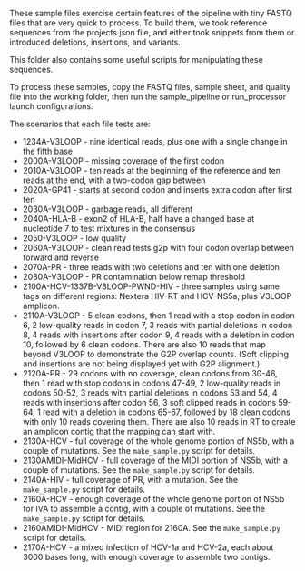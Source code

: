 These sample files exercise certain features of the pipeline with tiny FASTQ
files that are very quick to process. To build them, we took reference
sequences from the projects.json file, and either took snippets from them
or introduced deletions, insertions, and variants.

This folder also contains some useful scripts for manipulating these sequences.

To process these samples, copy the FASTQ files, sample sheet, and quality file
into the working folder, then run the sample_pipeline or run_processor launch
configurations.

The scenarios that each file tests are:

* 1234A-V3LOOP - nine identical reads, plus one with a single change in the
  fifth base
* 2000A-V3LOOP - missing coverage of the first codon
* 2010A-V3LOOP - ten reads at the beginning of the reference and ten reads at
  the end, with a two-codon gap between
* 2020A-GP41 - starts at second codon and inserts extra codon after first ten
* 2030A-V3LOOP - garbage reads, all different
* 2040A-HLA-B - exon2 of HLA-B, half have a changed base at nucleotide 7 to test
  mixtures in the consensus
* 2050-V3LOOP - low quality
* 2060A-V3LOOP - clean read tests g2p with four codon overlap between forward
  and reverse
* 2070A-PR - three reads with two deletions and ten with one deletion
* 2080A-V3LOOP - PR contamination below remap threshold
* 2100A-HCV-1337B-V3LOOP-PWND-HIV - three samples using same tags on different
  regions: Nextera HIV-RT and HCV-NS5a, plus V3LOOP amplicon.
* 2110A-V3LOOP - 5 clean codons, then 1 read with a stop codon in codon 6, 2
  low-quality reads in codon 7, 3 reads with partial deletions in codon 8, 4
  reads with insertions after codon 9,
  4 reads with a deletion in codon 10, followed by 6 clean codons.
  There are also 10 reads that map beyond V3LOOP to
  demonstrate the G2P overlap counts. (Soft clipping and insertions are not
  being displayed yet with G2P alignment.)
* 2120A-PR - 29 codons with no coverage, clean codons from 30-46, then 1 read
  with stop codons in codons 47-49, 2 low-quality reads in codons 50-52, 3
  reads with partial deletions in codons 53 and 54, 4 reads with insertions
  after codon 56, 3 soft clipped reads in codons 59-64, 1 read with a deletion
  in codons 65-67, followed by 18 clean codons with only 10 reads covering them.
  There are also 10 reads in RT to create an amplicon contig that the mapping
  can start with.
* 2130A-HCV - full coverage of the whole genome portion of NS5b, with a couple
  of mutations. See the `make_sample.py` script for details.
* 2130AMIDI-MidHCV - full coverage of the MIDI portion of NS5b, with a couple
  of mutations. See the `make_sample.py` script for details.
* 2140A-HIV - full coverage of PR, with a mutation. See the `make_sample.py`
  script for details.
* 2160A-HCV - enough coverage of the whole genome portion of NS5b for IVA to
  assemble a contig, with a couple of mutations. See the `make_sample.py`
  script for details.
* 2160AMIDI-MidHCV - MIDI region for 2160A. See the `make_sample.py` script for
  details.
* 2170A-HCV - a mixed infection of HCV-1a and HCV-2a, each about 3000 bases
  long, with enough coverage to assemble two contigs.
